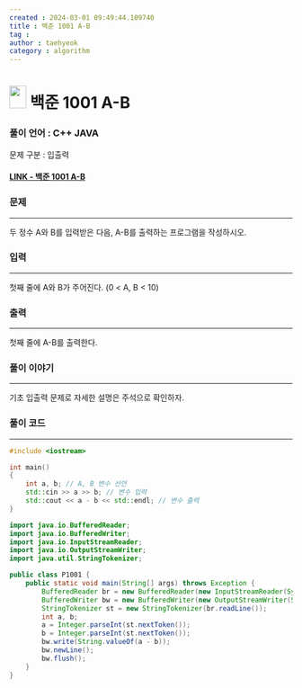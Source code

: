 ```yaml
---
created : 2024-03-01 09:49:44.109740
title : 백준 1001 A-B
tag : 
author : taehyeok
category : algorithm
---
```

# <img src="https://d2gd6pc034wcta.cloudfront.net/tier/1.svg" width="30" height="40"> 백준 1001 A-B

### 풀이 언어 : C++ JAVA

문제 구분 : 입출력
#### [LINK - 백준 1001 A-B](https://www.acmicpc.net/problem/1001)

### 문제
<hr>
두 정수 A와 B를 입력받은 다음, A-B를 출력하는 프로그램을 작성하시오.

### 입력
<hr>
첫째 줄에 A와 B가 주어진다. (0 < A, B < 10)


### 출력
<hr>
첫째 줄에 A-B를 출력한다.

### 풀이 이야기
<hr>
기초 입출력 문제로 자세한 설명은 주석으로 확인하자.

### 풀이 코드
<hr>

``` c++
#include <iostream>

int main()
{
    int a, b; // A, B 변수 선언
    std::cin >> a >> b; // 변수 입력
    std::cout << a - b << std::endl; // 변수 출력
}
```
```java
import java.io.BufferedReader;
import java.io.BufferedWriter;
import java.io.InputStreamReader;
import java.io.OutputStreamWriter;
import java.util.StringTokenizer;

public class P1001 {
    public static void main(String[] args) throws Exception {
        BufferedReader br = new BufferedReader(new InputStreamReader(System.in));
        BufferedWriter bw = new BufferedWriter(new OutputStreamWriter(System.out));
        StringTokenizer st = new StringTokenizer(br.readLine());
        int a, b;
        a = Integer.parseInt(st.nextToken());
        b = Integer.parseInt(st.nextToken());
        bw.write(String.valueOf(a - b));
        bw.newLine();
        bw.flush();
    }
}
```
